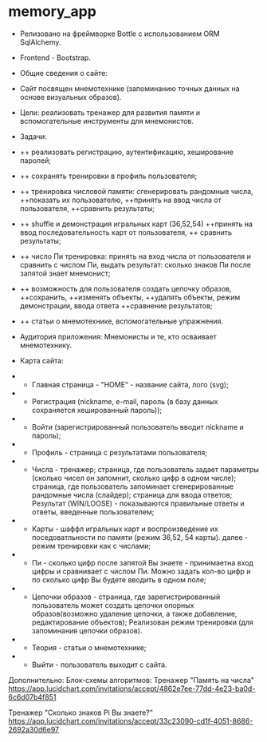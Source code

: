 # memory_app
- Релизовано на фреймворке Bottle с использованием ORM SqlAlchemy.
- Frontend - Bootstrap.

- Общие сведения о сайте:
- Сайт посвящен мнемотехнике (запоминанию точных данных на основе визуальных образов).

- Цели: реализовать тренажер для развития памяти и вспомогательные инструменты для мнемонистов.

- Задачи:
- ++ реализовать регистрацию, аутентификацию, хеширование паролей;
- ++ сохранять тренировки в профиль пользователя;
- ++ тренировка числовой памяти: сгенерировать рандомные числа, ++показать их пользователю, ++принять на ввод числа от пользователя, ++сравнить результаты;
- ++ shuffle и демонстрация игральных карт (36,52,54) ++принять на ввод последовательность карт от пользователя, ++ сравнить результаты; 
- ++ число Пи тренировка: принять на вход числа от пользователя и сравнить с числом Пи, выдать результат: сколько знаков Пи после запятой знает мнемонист; 
- ++ возможность для пользователя создать цепочку образов, ++сохранить, ++изменять объекты, ++удалять объекты, режим демонстрации, ввода ответа ++сравнение результатов;
- ++ статьи о мнемотехнике, вспомогательные упражнения.

- Аудитория приложения: Мнемонисты и те, кто осваивает мнемотехнику.

- Карта сайта:

- - Главная страница - "HOME" - название сайта, лого (svg);
- - Регистрация (nickname, e-mail, пароль (в базу данных сохраняется хешированный пароль));
- - Войти (зарегистрированный пользователь вводит nickname и пароль);
- - Профиль - страница с результатами пользователя;
- - Числа - тренажер; страница, где пользователь задает параметры (сколько чисел он запомнит, сколько цифр в одном числе); страница, где пользователь запоминает сгенерированные рандомные числа (слайдер); страница для ввода ответов; Результат (WIN/LOOSE) - показываются правильные ответы и ответы, введенные пользователем;
- - Карты - шаффл игральных карт и воспроизведение их поседоватльности по памяти (режим 36,52, 54 карты). далее - режим тренировки как с числами;
- - Пи - сколько цифр после запятой Вы знаете - принимаетна вход цифры и сравнивает с числом Пи. Можно задать кол-во цифр и по сколько цифр Вы будете вводить в одном поле;
- - Цепочки образов - страница, где зарегистрированный пользователь может создать цепочки опорных образов(возможно удаление цепочки, а также добавление, редактирование объектов); Реализован режим тренировки (для запоминания цепочки образов).
- - Теория - статьи о мнемотехнике;
- - Выйти - пользователь выходит с сайта.
 



Дополнительно:
Блок-схемы алгоритмов:
Тренажер "Память на числа"
https://app.lucidchart.com/invitations/accept/4862e7ee-77dd-4e23-ba0d-6c6d07b4f851

Тренажер "Сколько знаков Pi Вы знаете?"
https://app.lucidchart.com/invitations/accept/33c23090-cd1f-4051-8686-2692a30d6e97


